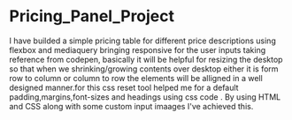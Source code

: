 # Pricing_Panel_Project
I have builded a simple pricing table for different price descriptions using flexbox and mediaquery bringing responsive for the user inputs taking reference from codepen, basically it will be helpful for resizing the desktop so that when we shrinking/growing contents over desktop either it is form row to column or column to row the elements will be alligned in a well designed manner.for this css reset tool helped me for a default padding,margins,font-sizes and headings using css code . By using HTML and CSS along with some custom input imaages I've achieved this.
